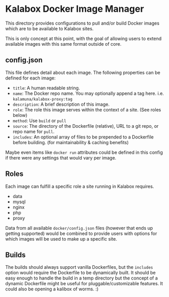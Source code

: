 Kalabox Docker Image Manager
===========================

This directory provides configurations to pull and/or build Docker images which are to be available
to Kalabox sites.

This is only concept at this point, with the goal of allowing users to extend available images with this same
format outside of core.

## config.json

This file defines detail about each image. The following properties can be defined for each image:

- `title`: A human readable string.
- `name`: The Docker repo name. You may optionally append a tag here. i.e. `kalamuna/kalabox-proxy:tag`
- `description`: A brief description of this image.
- `role`: The role this image serves within the context of a site. (See roles below)
- `method`: Use `build` or `pull`
- `source`: The directory of the Dockerfile (relative), URL to a git repo, or repo name for `pull`.
- `includes`: An optional array of files to be prepended to a Dockerfile before building. (for maintainability & caching benefits)

Maybe even items like `docker run` attributes could be defined in this config if there were any settings
that would vary per image.

## Roles

Each image can fulfill a specific role a site running in Kalabox requires.

* data
* mysql
* nginx
* php
* proxy

Data from all available `docker/config.json` files (however that ends up getting supported) would be combined
to provide users with options for which images will be used to make up a specific site.

## Builds

The builds should always support vanilla Dockerfiles, but the `includes` option would require the
Dockerfile to be dynamically built. It should be easy enough to handle the build in a temp directory
but the concept of a dynamic Dockerfile might be useful for pluggable/customizable features. It could
also be opening a kalibox of worms. :)


